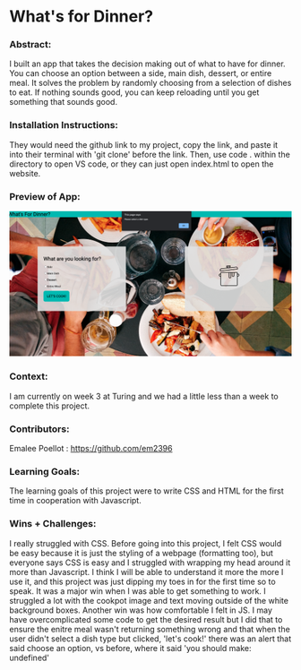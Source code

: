 # What's for Dinner? 

### Abstract:
[//]: <> (Briefly describe what you built and its features. What problem is the app solving? How does this application solve that problem?)
I built an app that takes the decision making out of what to have for dinner. You can choose an option between a side, main dish, dessert, or entire meal. It solves the problem by randomly choosing from a selection of dishes to eat. If nothing sounds good, you can keep reloading until you get something that sounds good.

### Installation Instructions:
[//]: <> (What steps does a person have to take to get your app cloned down and running?)
They would need the github link to my project, copy the link, and paste it into their terminal with 'git clone' before the link. Then, use code . within the directory to open VS code, or they can just open index.html to open the website. 

### Preview of App:
[//]: <> (Provide ONE gif or screenshot of your application - choose the "coolest" piece of functionality to show off.)

![Alt text](<Screenshot 2023-09-08 at 2.06.34 PM.png>)

### Context:
[//]: <> (Give some context for the project here. How long did you have to work on it? How far into the Turing program are you?)
I am currently on week 3 at Turing and we had a little less than a week to complete this project. 

### Contributors:
[//]: <> (Who worked on this application? Link to their GitHubs.)
Emalee Poellot : https://github.com/em2396 

### Learning Goals:
[//]: <> (What were the learning goals of this project? What tech did you work with?)
The learning goals of this project were to write CSS and HTML for the first time in cooperation with Javascript. 

### Wins + Challenges:
[//]: <> (What are 2-3 wins you have from this project? What were some challenges you faced - and how did you get over them?)
I really struggled with CSS. Before going into this project, I felt CSS would be easy because it is just the styling of a webpage (formatting too), but everyone says CSS is easy and I struggled with wrapping my head around it more than Javascript. I think I will be able to understand it more the more I use it, and this project was just dipping my toes in for the first time so to speak. It was a major win when I was able to get something to work. I struggled a lot with the cookpot image and text moving outside of the white background boxes. 
Another win was how comfortable I felt in JS. I may have overcomplicated some code to get the desired result but I did that to ensure the enitre meal wasn't returning something wrong and that when the user didn't select a dish type but clicked, 'let's cook!' there was an alert that said choose an option, vs before, where it said 'you should make: undefined'

